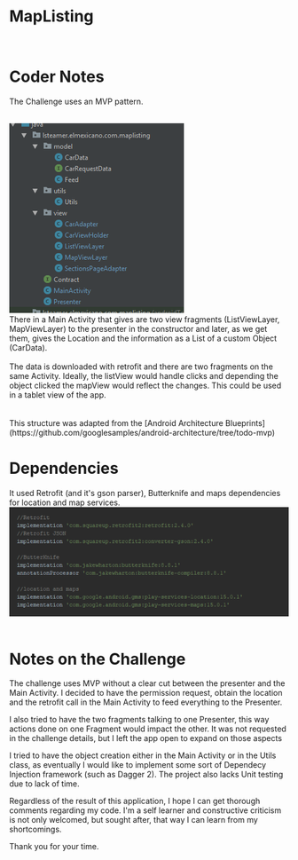 # MapListing

<br>

# Coder Notes
The Challenge uses an MVP pattern.<br>

<br>
<img src="/screenshots/1.png"/><br>
There in a Main Activity that gives  are two view fragments (ListViewLayer, MapViewLayer) to the presenter in the constructor and later, as we get them, gives the Location and the information as a List of a custom Object (CarData).
<br>
<br>
The data is downloaded with retrofit and there are two fragments on the same Activity. Ideally, the listView would handle clicks and depending the object clicked the mapView would reflect the changes.
This could be used in a tablet view of the app. 
<br><br><br>
This structure was adapted from the [Android Architecture Blueprints]<br>
(https://github.com/googlesamples/android-architecture/tree/todo-mvp) <br>

# Dependencies
It used Retrofit (and it's gson parser), Butterknife and maps dependencies for location and map services.
<img src="/screenshots/2.png"/>
<br>
<br>

# Notes on the Challenge
The challenge uses MVP without a clear cut between the presenter and the Main Activity. I decided to have the permission request, obtain the location and the retrofit call in the Main Activity to feed everything to the Presenter.

I also tried to have the two fragments talking to one Presenter, this way actions done on one Fragment would impact the other. It was not requested in the challenge details, but I left the app open to expand on those aspects

I tried to have the object creation either in the Main Activity or in the Utils class, as eventually I would like to implement some sort of Dependecy Injection framework (such as Dagger 2). The project also lacks Unit testing due to lack of time.

Regardless of the result of this application, I hope I can get thorough comments regarding my code. I'm a self learner and constructive criticism is not only welcomed, but sought after, that way I can learn from my shortcomings.

Thank you for your time.
